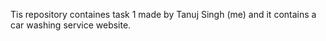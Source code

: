 Tis repository containes task 1 made by Tanuj Singh (me) and it contains a car washing service website.
